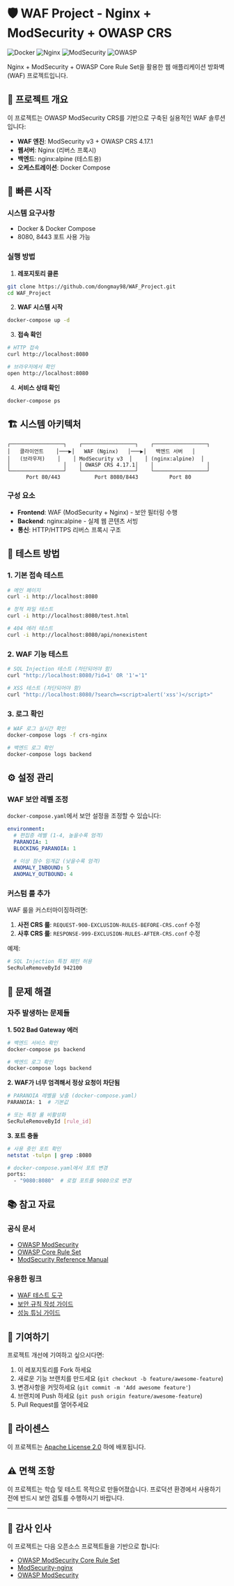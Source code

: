 # 🛡️ WAF Project - Nginx + ModSecurity + OWASP CRS

![Docker](https://img.shields.io/badge/docker-%230db7ed.svg?style=for-the-badge&logo=docker&logoColor=white)
![Nginx](https://img.shields.io/badge/nginx-%23009639.svg?style=for-the-badge&logo=nginx&logoColor=white)
![ModSecurity](https://img.shields.io/badge/ModSecurity-v3-red?style=for-the-badge)
![OWASP](https://img.shields.io/badge/OWASP-CRS%204.17.1-orange?style=for-the-badge)

Nginx + ModSecurity + OWASP Core Rule Set을 활용한 웹 애플리케이션 방화벽(WAF) 프로젝트입니다.

## 🎯 프로젝트 개요

이 프로젝트는 OWASP ModSecurity CRS를 기반으로 구축된 실용적인 WAF 솔루션입니다:
- **WAF 엔진**: ModSecurity v3 + OWASP CRS 4.17.1
- **웹서버**: Nginx (리버스 프록시)
- **백엔드**: nginx:alpine (테스트용)
- **오케스트레이션**: Docker Compose

## 🚀 빠른 시작

### 시스템 요구사항
- Docker & Docker Compose
- 8080, 8443 포트 사용 가능

### 실행 방법

1. **레포지토리 클론**
```bash
git clone https://github.com/dongmay98/WAF_Project.git
cd WAF_Project
```

2. **WAF 시스템 시작**
```bash
docker-compose up -d
```

3. **접속 확인**
```bash
# HTTP 접속
curl http://localhost:8080

# 브라우저에서 확인
open http://localhost:8080
```

4. **서비스 상태 확인**
```bash
docker-compose ps
```

## 🏗️ 시스템 아키텍처

```
┌─────────────────┐    ┌─────────────────┐    ┌─────────────────┐
│   클라이언트    │───▶│   WAF (Nginx)   │───▶│   백엔드 서버   │
│   (브라우저)    │    │ ModSecurity v3  │    │ (nginx:alpine)  │
│                 │    │ OWASP CRS 4.17.1│    │                 │
└─────────────────┘    └─────────────────┘    └─────────────────┘
      Port 80/443           Port 8080/8443          Port 80
```

### 구성 요소
- **Frontend**: WAF (ModSecurity + Nginx) - 보안 필터링 수행
- **Backend**: nginx:alpine - 실제 웹 콘텐츠 서빙
- **통신**: HTTP/HTTPS 리버스 프록시 구조

## 🧪 테스트 방법

### 1. 기본 접속 테스트
```bash
# 메인 페이지
curl -i http://localhost:8080

# 정적 파일 테스트
curl -i http://localhost:8080/test.html

# 404 에러 테스트
curl -i http://localhost:8080/api/nonexistent
```

### 2. WAF 기능 테스트
```bash
# SQL Injection 테스트 (차단되어야 함)
curl "http://localhost:8080/?id=1' OR '1'='1"

# XSS 테스트 (차단되어야 함)
curl "http://localhost:8080/?search=<script>alert('xss')</script>"
```

### 3. 로그 확인
```bash
# WAF 로그 실시간 확인
docker-compose logs -f crs-nginx

# 백엔드 로그 확인
docker-compose logs backend
```

## ⚙️ 설정 관리

### WAF 보안 레벨 조정

`docker-compose.yaml`에서 보안 설정을 조정할 수 있습니다:

```yaml
environment:
  # 편집증 레벨 (1-4, 높을수록 엄격)
  PARANOIA: 1
  BLOCKING_PARANOIA: 1
  
  # 이상 점수 임계값 (낮을수록 엄격)
  ANOMALY_INBOUND: 5
  ANOMALY_OUTBOUND: 4
```

### 커스텀 룰 추가

WAF 룰을 커스터마이징하려면:

1. **사전 CRS 룰**: `REQUEST-900-EXCLUSION-RULES-BEFORE-CRS.conf` 수정
2. **사후 CRS 룰**: `RESPONSE-999-EXCLUSION-RULES-AFTER-CRS.conf` 수정

예제:
```apache
# SQL Injection 특정 패턴 허용
SecRuleRemoveById 942100
```

## 🔧 문제 해결

### 자주 발생하는 문제들

**1. 502 Bad Gateway 에러**
```bash
# 백엔드 서비스 확인
docker-compose ps backend

# 백엔드 로그 확인
docker-compose logs backend
```

**2. WAF가 너무 엄격해서 정상 요청이 차단됨**
```bash
# PARANOIA 레벨을 낮춤 (docker-compose.yaml)
PARANOIA: 1  # 기본값

# 또는 특정 룰 비활성화
SecRuleRemoveById [rule_id]
```

**3. 포트 충돌**
```bash
# 사용 중인 포트 확인
netstat -tulpn | grep :8080

# docker-compose.yaml에서 포트 변경
ports:
  - "9080:8080"  # 로컬 포트를 9080으로 변경
```

## 📚 참고 자료

### 공식 문서
- [OWASP ModSecurity](https://owasp.org/www-project-modsecurity/)
- [OWASP Core Rule Set](https://owasp.org/www-project-modsecurity-core-rule-set/)
- [ModSecurity Reference Manual](https://github.com/owasp-modsecurity/ModSecurity/wiki/Reference-Manual-(v3.x))

### 유용한 링크
- [WAF 테스트 도구](https://github.com/coreruleset/crs-toolchain)
- [보안 규칙 작성 가이드](https://coreruleset.org/docs/)
- [성능 튜닝 가이드](https://github.com/owasp-modsecurity/ModSecurity/wiki/Reference-Manual-(v3.x)#Performance)

## 🤝 기여하기

프로젝트 개선에 기여하고 싶으시다면:

1. 이 레포지토리를 Fork 하세요
2. 새로운 기능 브랜치를 만드세요 (`git checkout -b feature/awesome-feature`)
3. 변경사항을 커밋하세요 (`git commit -m 'Add awesome feature'`)
4. 브랜치에 Push 하세요 (`git push origin feature/awesome-feature`)
5. Pull Request를 열어주세요

## 📄 라이센스

이 프로젝트는 [Apache License 2.0](LICENSE) 하에 배포됩니다.

## ⚠️ 면책 조항

이 프로젝트는 학습 및 테스트 목적으로 만들어졌습니다. 프로덕션 환경에서 사용하기 전에 반드시 보안 검토를 수행하시기 바랍니다.

---

## 🙏 감사 인사

이 프로젝트는 다음 오픈소스 프로젝트들을 기반으로 합니다:
- [OWASP ModSecurity Core Rule Set](https://github.com/coreruleset/coreruleset)
- [ModSecurity-nginx](https://github.com/owasp-modsecurity/ModSecurity-nginx)
- [OWASP ModSecurity](https://github.com/owasp-modsecurity/ModSecurity)